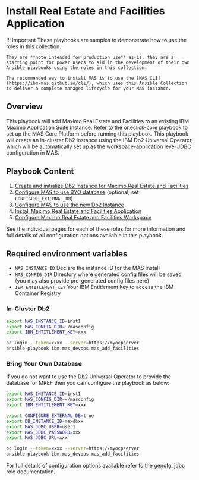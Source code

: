 Install Real Estate and Facilities Application
===============================================================================

!!! important
    These playbooks are samples to demonstrate how to use the roles in this collection.

    They are **note intended for production use** as-is, they are a starting point for power users to aid in the development of their own Ansible playbooks using the roles in this collection.

    The recommended way to install MAS is to use the [MAS CLI](https://ibm-mas.github.io/cli/), which uses this Ansible Collection to deliver a complete managed lifecycle for your MAS instance.


Overview
-------------------------------------------------------------------------------
This playbook will add Maximo Real Estate and Facilities to an existing IBM Maximo Application Suite Instance.  Refer to the [oneclick-core](oneclick-core.md) playbook to set up the MAS Core Platform before running this playbook.
This playbook will create an in-cluster Db2 instance using the IBM Db2 Universal Operator, which will be automatically set up as the workspace-application level JDBC configuration in MAS.


Playbook Content
-------------------------------------------------------------------------------

1. [Create and initialize Db2 Instance for Maximo Real Estate and Facilities](../roles/suite_db2_setup_for_facilities.md)
2. [Configure MAS to use BYO database](../roles/gencfg_jdbc.md) (optional, set `CONFIGURE_EXTERNAL_DB`)
3. [Configure MAS to use the new Db2 Instance](../roles/suite_config.md)
4. [Install Maximo Real Estate and Facilities Application](../roles/suite_app_install.md)
5. [Configure Maximo Real Estate and Facilities Workspace](../roles/suite_app_config.md)

See the individual pages for each of these roles for more information and full details of all configuration options available in this playbook.


Required environment variables
-------------------------------------------------------------------------------
- `MAS_INSTANCE_ID` Declare the instance ID for the MAS install
- `MAS_CONFIG_DIR` Directory where generated config files will be saved (you may also provide pre-generated config files here)
- `IBM_ENTITLEMENT_KEY` Your IBM Entitlement key to access the IBM Container Registry


### In-Cluster Db2
```bash
export MAS_INSTANCE_ID=inst1
export MAS_CONFIG_DIR=~/masconfig
export IBM_ENTITLEMENT_KEY=xxx

oc login --token=xxxx --server=https://myocpserver
ansible-playbook ibm.mas_devops.mas_add_facilities
```


### Bring Your Own Database
If you do not want to use the Db2 Universal Operator to provide the database for MREF then you can configure the playbook as below:

``` bash
export MAS_INSTANCE_ID=inst1
export MAS_CONFIG_DIR=~/masconfig
export IBM_ENTITLEMENT_KEY=xxx

export CONFIGURE_EXTERNAL_DB=true
export DB_INSTANCE_ID=maxdbxx
export MAS_JDBC_USER=user1
export MAS_JDBC_PASSWORD=xxx
export MAS_JDBC_URL=xxx

oc login --token=xxxx --server=https://myocpserver
ansible-playbook ibm.mas_devops.mas_add_facilities
```

For full details of configuration options available refer to the [gencfg_jdbc](../roles/gencfg_jdbc.md) role documentation.


